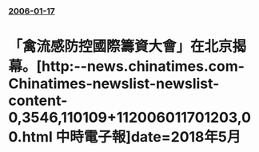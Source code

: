 ### [2006-01-17](/news/2006/01/17/index.md)

##### 
# 「禽流感防控國際籌資大會」在北京揭幕。[http:--news.chinatimes.com-Chinatimes-newslist-newslist-content-0,3546,110109+112006011701203,00.html 中時電子報]date=2018年5月 



